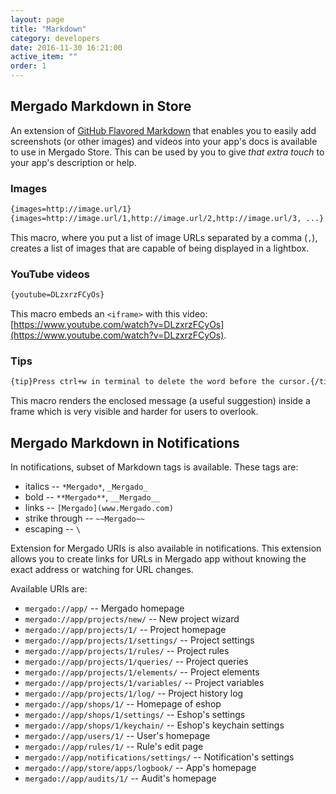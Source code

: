 ```yaml
---
layout: page
title: "Markdown"
category: developers
date: 2016-11-30 16:21:00
active_item: ""
order: 1
---
```


## Mergado Markdown in Store

An extension of [GitHub Flavored Markdown](https://guides.github.com/features/mastering-markdown/) that enables you to easily add screenshots (or other images) and videos into your app's docs is available to use in Mergado Store.
This can be used by you to give *that extra touch* to your app's description or help.

### Images

```markdown
{images=http://image.url/1}
{images=http://image.url/1,http://image.url/2,http://image.url/3, ...}
```

This macro, where you put a list of image URLs separated by a comma (`,`), creates a list of images that are capable of being displayed in a lightbox.

### YouTube videos

```markdown
{youtube=DLzxrzFCyOs}
```

This macro embeds an `<iframe>` with this video: [https://www.youtube.com/watch?v=DLzxrzFCyOs](https://www.youtube.com/watch?v=DLzxrzFCyOs).

### Tips

```markdown
{tip}Press ctrl+w in terminal to delete the word before the cursor.{/tip}
```

This macro renders the enclosed message (a useful suggestion) inside a frame which is very visible and harder for users to overlook.

## Mergado Markdown in Notifications

In notifications, subset of Markdown tags is available. These tags are:

- italics -- `*Mergado*`, `_Mergado_`
- bold -- `**Mergado**`, `__Mergado__`
- links -- `[Mergado](www.Mergado.com)`
- strike through -- `~~Mergado~~`
- escaping -- `\`

Extension for Mergado URIs is also available in notifications. This extension allows you to create links for URLs in Mergado app without knowing the exact address or watching for URL changes.

Available URIs are:

- `mergado://app/` -- Mergado homepage
- `mergado://app/projects/new/` -- New project wizard
- `mergado://app/projects/1/` -- Project homepage
- `mergado://app/projects/1/settings/` -- Project settings
- `mergado://app/projects/1/rules/` -- Project rules
- `mergado://app/projects/1/queries/` -- Project queries
- `mergado://app/projects/1/elements/` -- Project elements
- `mergado://app/projects/1/variables/` -- Project variables
- `mergado://app/projects/1/log/` -- Project history log
- `mergado://app/shops/1/` -- Homepage of eshop
- `mergado://app/shops/1/settings/` -- Eshop's settings
- `mergado://app/shops/1/keychain/` -- Eshop's keychain settings
- `mergado://app/users/1/` -- User's homepage
- `mergado://app/rules/1/` -- Rule's edit page
- `mergado://app/notifications/settings/` -- Notification's settings
- `mergado://app/store/apps/logbook/` -- App's homepage
- `mergado://app/audits/1/` -- Audit's homepage
